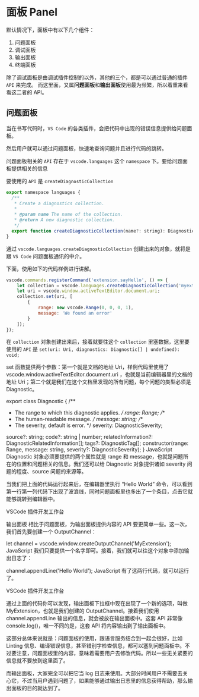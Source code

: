 # 面板 Panel

默认情况下，面板中有以下几个组件：

1. 问题面板
2. 调试面板
3. 输出面板
4. 终端面板

除了调试面板是由调试插件控制的以外，其他的三个，都是可以通过普通的插件 `API` 来完成。
而这里面，又属**问题面板**和**输出面板**使用最为频繁，所以着重来看看这二者的 API。

## 问题面板

当在书写代码时，`VS Code` 的各类插件，会把代码中出现的错误信息提供给问题面板。

然后用户就可以通过问题面板，快速地查询问题并且进行代码的跳转。

问题面板相关的 `API` 存在于 `vscode.languages` 这个 `namespace` 下。要给问题面板提供相关的信息

要使用的 `API` 是 `createDiagnosticCollection`

```js
export namespace languages {
  /**
   * Create a diagnostics collection.
   *
   * @param name The name of the collection.
   * @return A new diagnostic collection.
   */
  export function createDiagnosticCollection(name?: string): DiagnosticCollection;
}
```

通过 `vscode.languages.createDiagnosticCollection` 创建出来的对象，就将是跟 `VS Code` 问题面板通讯的中介。

下面，使用如下的代码样例进行讲解。

```js
vscode.commands.registerCommand('extension.sayHello', () => {
    let collection = vscode.languages.createDiagnosticCollection('myextension');
    let uri = vscode.window.activeTextEditor.document.uri;
    collection.set(uri, [
        {
            range: new vscode.Range(0, 0, 0, 1),
            message: 'We found an error'
        }
    ]);
});
```

在 `collection` 对象创建出来后，接着就要往这个 `collection` 里塞数据，这里要使用的 `API` 是 `set(uri: Uri, diagnostics: Diagnostic[] | undefined): void; `



set 函数提供两个参数：第一个就是文档的地址 Uri，样例代码里使用了 vscode.window.activeTextEditor.document.uri ，也就是当前编辑器里的文档的地址 Uri；第二个就是我们在这个文档里发现的所有问题，每个问题的类型必须是 Diagnostic。

export class Diagnostic {
 /**
  * The range to which this diagnostic applies.
  */
 range: Range;
 /**
  * The human-readable message.
  */
 message: string;
 /**
  * The severity, default is error.
  */
 severity: DiagnosticSeverity;

 source?: string;
 code?: string | number;
 relatedInformation?: DiagnosticRelatedInformation[];
 tags?: DiagnosticTag[];
 constructor(range: Range, message: string, severity?: DiagnosticSeverity);
}
JavaScript
Diagnostic 对象必须要提供的两个属性就是 range 和 message，也就是问题所在的位置和问题相关的信息。我们还可以给 Diagnostic 对象提供诸如 severity 问题的程度、source 问题的来源等。

当我们把上面的代码运行起来后，在编辑器里执行 “Hello World” 命令，可以看到第一行第一列代码下出现了波浪线，同时问题面板里也多出了一个条目，点击它就能够跳转到编辑器中。

VSCode 插件开发工作台

输出面板
相比于问题面板，为输出面板提供内容的 API 要更简单一些。这一次，我们首先要创建一个 OutputChannel：

let channel = vscode.window.createOutputChannel('MyExtension');
JavaScript
我们只要提供一个名字即可。接着，我们就可以往这个对象中添加输出日志了：

channel.appendLine('Hello World');
JavaScript
有了这两行代码，就可以运行了。

VSCode 插件开发工作台

通过上面的代码你可以发现，输出面板下拉框中现在出现了一个新的选项，叫做MyExtension，也就是我们创建的 OutputChannel。接着我们使用 channel.appendLine 输出的信息，就会被放在输出面板中。这套 API 非常像 console.log()，唯一不同的是，这套 API 将内容输出到了输出面板中。

这部分总体来说就是：问题面板的使用，跟语言服务结合到一起会很好，比如 Linting 信息、编译错误信息，甚至错别字检查信息，都可以塞到问题面板中。不过要注意，问题面板里的内容，意味着需要用户去修改代码。所以一些无关紧要的信息就不要放到这里面了。

而输出面板，大家完全可以把它当 log 日志来使用。大部分时间用户不需要去关心它，不过当用户遇到问题了，如果能够通过输出日志里的信息获得帮助，那么输出面板的目的就达到了。